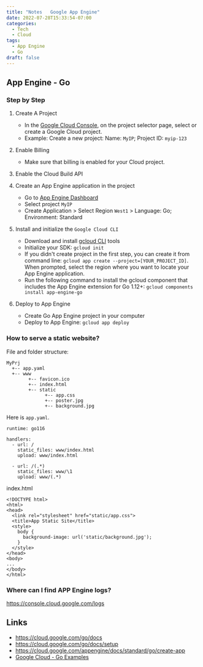 ```yaml
---
title: "Notes   Google App Engine"
date: 2022-07-28T15:33:54-07:00
categories:
  - Tech
  - Cloud
tags:
  - App Engine
  - Go
draft: false
---
```


## App Engine - Go
### Step by Step
1. Create A Project
   * In the [Google Cloud Console](https://console.cloud.google.com/welcome), on the project selector page, select or create a Google Cloud project.
   * Example: Create a new project: Name: `MyIP`; Project ID: `myip-123`

2. Enable Billing
   * Make sure that billing is enabled for your Cloud project.

3. Enable the Cloud Build API

4. Create an App Engine application in the project
   * Go to [App Engine Dashboard](https://console.cloud.google.com/appengine/start/create?walkthrough_id=resource-manager--create-project&project=myip-123)
   * Select project `MyIP`
   * Create Application > Select Region `West1` > Language: Go; Environment: Standard

5. Install and initialize the `Google Cloud CLI`
   * Download and install [gcloud CLI](https://cloud.google.com/sdk/docs/install) tools
   * Initialize your SDK: `gcloud init`
   * If you didn't create project in the first step, you can create it from command line: `gcloud app create --project=[YOUR_PROJECT_ID]`. When prompted, select the region where you want to locate your App Engine application.
   * Run the following command to install the gcloud component that includes the App Engine extension for Go 1.12+: `gcloud components install app-engine-go`

6. Deploy to App Engine 
   * Create Go App Engine project in your computer
   * Deploy to App Engine: `gcloud app deploy`

### How to serve a static website?
File and folder structure:
```
MyPrj
  +-- app.yaml
  +-- www
        +-- favicon.ico
        +-- index.html
        +-- static
              +-- app.css
              +-- poster.jpg
              +-- background.jpg
```

Here is `app.yaml`. 
```
runtime: go116

handlers:
  - url: /
    static_files: www/index.html
    upload: www/index.html

  - url: /(.*)
    static_files: www/\1
    upload: www/(.*)
```

index.html
```
<!DOCTYPE html>
<html>
<head>
  <link rel="stylesheet" href="static/app.css">
  <title>App Static Site</title>
  <style>
    body {
      background-image: url('static/background.jpg');
    }
  </style>
</head>
<body>
...
</body>
</html>
```

### Where can I find APP Engine logs?
https://console.cloud.google.com/logs

## Links
* https://cloud.google.com/go/docs
* https://cloud.google.com/go/docs/setup
* https://cloud.google.com/appengine/docs/standard/go/create-app
* [Google Cloud - Go Examples](https://github.com/GoogleCloudPlatform/golang-samples)